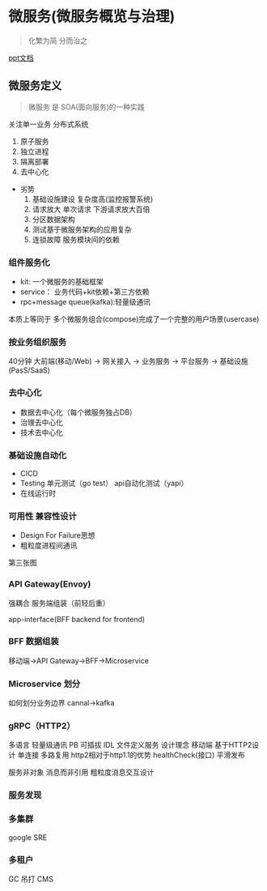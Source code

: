 # 微服务(微服务概览与治理)

> 化繁为简 分而治之

[ppt文档](./resource/Week1-01-微服务.pdf)

## 微服务定义

> 微服务 是 SOA(面向服务)的一种实践

关注单一业务
分布式系统

1. 原子服务
2. 独立进程
3. 隔离部署
4. 去中心化

* 劣势
  1. 基础设施建设 复杂度高(监控报警系统)
  2. 请求放大 单次请求 下游请求放大百倍
  3. 分区数据架构
  4. 测试基于微服务架构的应用复杂
  5. 连锁故障 服务模块间的依赖

### 组件服务化

* kit: 一个微服务的基础框架
* service： 业务代码+kit依赖+第三方依赖
* rpc+message queue(kafka):轻量级通讯

本质上等同于 多个微服务组合(compose)完成了一个完整的用户场景(usercase)

### 按业务组织服务

40分钟
大前端(移动/Web) -> 网关接入 -> 业务服务 -> 平台服务 -> 基础设施(PasS/SaaS)

### 去中心化

* 数据去中心化（每个微服务独占DB）
* 治理去中心化
* 技术去中心化

### 基础设施自动化

* CICD
* Testing 单元测试（go test） api自动化测试（yapi）
* 在线运行时

### 可用性 兼容性设计

* Design For Failure思想
* 粗粒度进程间通讯

第三张图

### API Gateway(Envoy)

强耦合
服务端组装（前轻后重）

app-interface(BFF backend for frontend)

### BFF 数据组装

移动端->API Gateway->BFF->Microservice

### Microservice 划分

如何划分业务边界
cannal->kafka

### gRPC（HTTP2）

多语言
轻量级通讯 PB
可插拔
IDL 文件定义服务
设计理念
移动端 基于HTTP2设计 单连接 多路复用 http2相对于http1.1的优势
healthCheck(接口) 平滑发布

服务非对象 消息而非引用 粗粒度消息交互设计

### 服务发现

### 多集群

google SRE

### 多租户

GC 吊打 CMS
